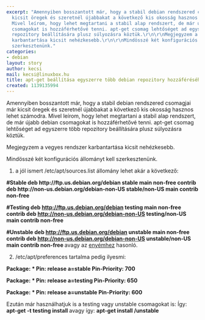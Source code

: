 ```yaml
---
excerpt: "Amennyiben bosszantott már, hogy a stabil debian rendszered csomagjai már
  kicsit öregek és szeretnél újabbakat a következő kis okosság hasznos lehet számodra.
  Mivel leírom, hogy lehet megtartani a stabil alap rendszert, de már újabb debian
  csomagokat is hozzáférhetővé tenni. apt-get csomag lehtőséget ad egyszerre több
  repozitory beállítására plusz súlyozásra köztük.\r\n\r\nMegjegyzem a vegyes rendszer
  karbantartása kicsit nehézkesebb.\r\n\r\nMindösszé két konfigurációs állományt kell
  szerkesztenünk."
categories:
- debian
layout: story
author: kecsi
mail: kecsi@linuxbox.hu
title: apt-get beállítása egyszerre több debian repozitory hozzáféréséhez
created: 1139135994
---
```

Amennyiben bosszantott már, hogy a stabil debian rendszered csomagjai már kicsit öregek és szeretnél újabbakat a következő kis okosság hasznos lehet számodra. Mivel leírom, hogy lehet megtartani a stabil alap rendszert, de már újabb debian csomagokat is hozzáférhetővé tenni. apt-get csomag lehtőséget ad egyszerre több repozitory beállítására plusz súlyozásra köztük.

Megjegyzem a vegyes rendszer karbantartása kicsit nehézkesebb.

Mindösszé két konfigurációs állományt kell szerkesztenünk.<!--break-->
1. a jól ismert /etc/apt/sources.list állomány lehet akár a következő:
<strong>
#Stable
deb http://ftp.us.debian.org/debian stable main non-free contrib
deb http://non-us.debian.org/debian-non-US stable/non-US main contrib non-free

#Testing
deb http://ftp.us.debian.org/debian testing main non-free contrib
deb http://non-us.debian.org/debian-non-US testing/non-US main contrib non-free

#Unstable
deb http://ftp.us.debian.org/debian unstable main non-free contrib
deb http://non-us.debian.org/debian-non-US unstable/non-US main contrib non-free
</strong>
avagy az <a href="http://linuxbox.hu/public/files/sources.list">enyémhez</a> hasonló.

2. /etc/apt/preferences tartalma pedig ilyesmi:
<strong>
Package: *
Pin: release a=stable
Pin-Priority: 700

Package: *
Pin: release a=testing
Pin-Priority: 650

Package: *
Pin: release a=unstable
Pin-Priority: 600
</strong>

Ezután már használhatjuk is a testing vagy unstable csomagokat is:
Így: <strong>apt-get -t testing install <csomag></strong>
avagy így: <strong>apt-get install <csomag>/unstable</strong>
